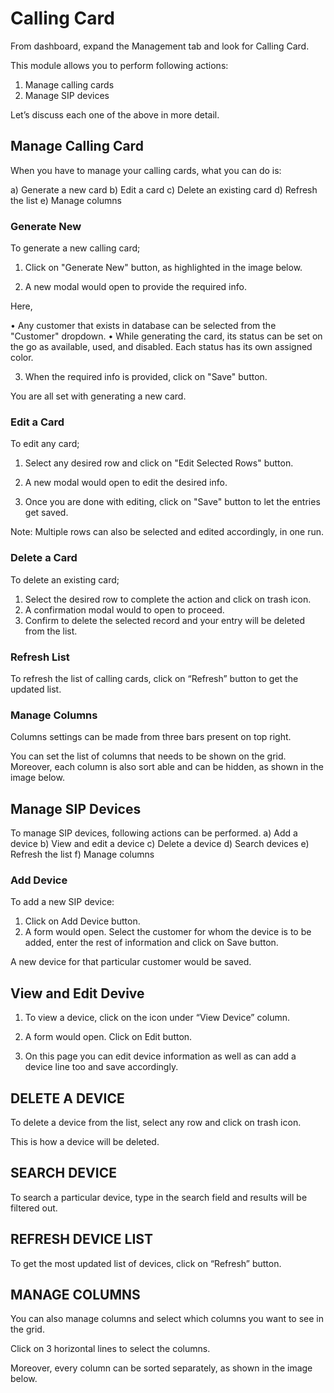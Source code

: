 # Calling Card

From dashboard, expand the Management tab and look for Calling Card. 
 
This module allows you to perform following actions:
1)	Manage calling cards
2)	Manage SIP devices

Let’s discuss each one of the above in more detail.

## Manage Calling Card

When you have to manage your calling cards, what you can do is:

a)	Generate a new card
b)	Edit a card
c)	Delete an existing card
d)	Refresh the list
e)	Manage columns

### Generate New

To generate a new calling card;
1.	Click on "Generate New" button, as highlighted in the image below.


2.	A new modal would open to provide the required info.
 
Here,

•	Any customer that exists in database can be selected from the "Customer" dropdown.
•	While generating the card, its status can be set on the go as available, used, and disabled. Each status has its own assigned color.

3.	When the required info is provided, click on "Save" button.

You are all set with generating a new card.

### Edit a Card

To edit any card; 
1.	Select any desired row and click on "Edit Selected Rows" button.
 
2.	A new modal would open to edit the desired info.
 
3.	Once you are done with editing, click on "Save" button to let the entries get saved.

Note: Multiple rows can also be selected and edited accordingly, in one run.

### Delete a Card

To delete an existing card;

1.	Select the desired row to complete the action and click on trash icon.
2.	A confirmation modal would to open to proceed.
3.	Confirm to delete the selected record and your entry will be deleted from the list.

### Refresh List

To refresh the list of calling cards, click on “Refresh” button to get the updated list.
 
### Manage Columns

Columns settings can be made from three bars present on top right.
 
You can set the list of columns that needs to be shown on the grid.
Moreover, each column is also sort able and can be hidden, as shown in the image below.
 
## Manage SIP Devices

To manage SIP devices, following actions can be performed.
a)	Add a device
b)	View and edit a device
c)	Delete a device
d)	Search devices
e)	Refresh the list
f)	Manage columns

### Add Device

To add a new SIP device:
1)	Click on Add Device button.
2)	A form would open. Select the customer for whom the device is to be added, enter the rest of information and click on Save button.

A new device for that particular customer would be saved.

## View and Edit Devive

1)	To view a device, click on the icon under “View Device” column.
 
2)	A form would open. Click on Edit button.
 
3)	On this page you can edit device information as well as can add a device line too and save accordingly.

## DELETE A DEVICE

To delete a device from the list, select any row and click on trash icon.
 
This is how a device will be deleted.

## SEARCH DEVICE

To search a particular device, type in the search field and results will be filtered out.
 
## REFRESH DEVICE LIST

To get the most updated list of devices, click on “Refresh” button.
 
## MANAGE COLUMNS

You can also manage columns and select which columns you want to see in the grid.

Click on 3 horizontal lines to select the columns.
 
Moreover, every column can be sorted separately, as shown in the image below.
 
   

[cc-1]: https://raw.githubusercontent.com/digipigeon/connexcs-user-docs/master/img/cc-1.png "CC-1"
[cc-2]: https://raw.githubusercontent.com/digipigeon/connexcs-user-docs/master/img/cc-2.png "CC-2"
[cc-3]: https://raw.githubusercontent.com/digipigeon/connexcs-user-docs/master/img/cc-3.png "CC-3"
[cc-4]: https://raw.githubusercontent.com/digipigeon/connexcs-user-docs/master/img/cc-4.png "CC-4"
[cc-5]: https://raw.githubusercontent.com/digipigeon/connexcs-user-docs/master/img/cc-5.png "CC-5"
[cc-6]: https://raw.githubusercontent.com/digipigeon/connexcs-user-docs/master/img/cc-6.png "CC-6"
[cc-7]: https://raw.githubusercontent.com/digipigeon/connexcs-user-docs/master/img/cc-7.png "CC-7"
[cc-8]: https://raw.githubusercontent.com/digipigeon/connexcs-user-docs/master/img/cc-8.png "CC-8"
[cc-9]: https://raw.githubusercontent.com/digipigeon/connexcs-user-docs/master/img/cc-9.png "CC-9"
[cc-10]: https://raw.githubusercontent.com/digipigeon/connexcs-user-docs/master/img/cc-10.png "CC-10"
[cc-11]: https://raw.githubusercontent.com/digipigeon/connexcs-user-docs/master/img/cc-11.png "CC-11"
[cc-12]: https://raw.githubusercontent.com/digipigeon/connexcs-user-docs/master/img/cc-12.png "CC-12"
[cc-13]: https://raw.githubusercontent.com/digipigeon/connexcs-user-docs/master/img/cc-13.png "CC-13"
[cc-14]: https://raw.githubusercontent.com/digipigeon/connexcs-user-docs/master/img/cc-14.png "CC-14"
[cc-15]: https://raw.githubusercontent.com/digipigeon/connexcs-user-docs/master/img/cc-15.png "CC-15"
[cc-16]: https://raw.githubusercontent.com/digipigeon/connexcs-user-docs/master/img/cc-16.png "CC-16"
[cc-17]: https://raw.githubusercontent.com/digipigeon/connexcs-user-docs/master/img/cc-17.png "CC-17"
[cc-18]: https://raw.githubusercontent.com/digipigeon/connexcs-user-docs/master/img/cc-18.png "CC-18"
[cc-19]: https://raw.githubusercontent.com/digipigeon/connexcs-user-docs/master/img/cc-19.png "CC-19"
[cc-20]: https://raw.githubusercontent.com/digipigeon/connexcs-user-docs/master/img/cc-20.png "CC-20"



